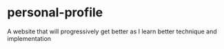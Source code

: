 # personal-profile
A website that will progressively get better as I learn better technique and implementation
